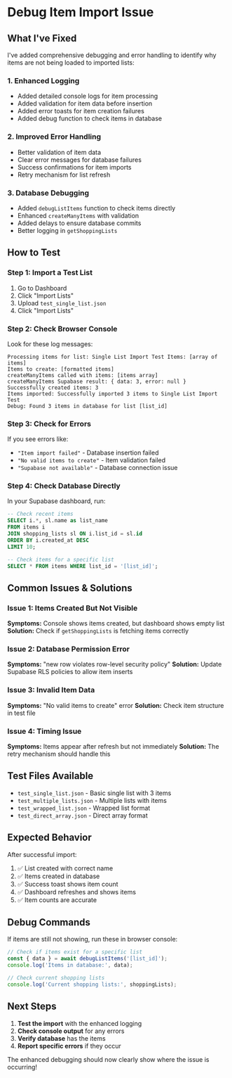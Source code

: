 # Debug Item Import Issue

## What I've Fixed

I've added comprehensive debugging and error handling to identify why items are not being loaded to imported lists:

### 1. **Enhanced Logging**
- Added detailed console logs for item processing
- Added validation for item data before insertion
- Added error toasts for item creation failures
- Added debug function to check items in database

### 2. **Improved Error Handling**
- Better validation of item data
- Clear error messages for database failures
- Success confirmations for item imports
- Retry mechanism for list refresh

### 3. **Database Debugging**
- Added `debugListItems` function to check items directly
- Enhanced `createManyItems` with validation
- Added delays to ensure database commits
- Better logging in `getShoppingLists`

## How to Test

### Step 1: Import a Test List
1. Go to Dashboard
2. Click "Import Lists"
3. Upload `test_single_list.json`
4. Click "Import Lists"

### Step 2: Check Browser Console
Look for these log messages:
```
Processing items for list: Single List Import Test Items: [array of items]
Items to create: [formatted items]
createManyItems called with items: [items array]
createManyItems Supabase result: { data: 3, error: null }
Successfully created items: 3
Items imported: Successfully imported 3 items to Single List Import Test
Debug: Found 3 items in database for list [list_id]
```

### Step 3: Check for Errors
If you see errors like:
- `"Item import failed"` - Database insertion failed
- `"No valid items to create"` - Item validation failed
- `"Supabase not available"` - Database connection issue

### Step 4: Check Database Directly
In your Supabase dashboard, run:
```sql
-- Check recent items
SELECT i.*, sl.name as list_name 
FROM items i 
JOIN shopping_lists sl ON i.list_id = sl.id 
ORDER BY i.created_at DESC 
LIMIT 10;

-- Check items for a specific list
SELECT * FROM items WHERE list_id = '[list_id]';
```

## Common Issues & Solutions

### Issue 1: Items Created But Not Visible
**Symptoms:** Console shows items created, but dashboard shows empty list
**Solution:** Check if `getShoppingLists` is fetching items correctly

### Issue 2: Database Permission Error
**Symptoms:** "new row violates row-level security policy"
**Solution:** Update Supabase RLS policies to allow item inserts

### Issue 3: Invalid Item Data
**Symptoms:** "No valid items to create" error
**Solution:** Check item structure in test file

### Issue 4: Timing Issue
**Symptoms:** Items appear after refresh but not immediately
**Solution:** The retry mechanism should handle this

## Test Files Available

- `test_single_list.json` - Basic single list with 3 items
- `test_multiple_lists.json` - Multiple lists with items
- `test_wrapped_list.json` - Wrapped list format
- `test_direct_array.json` - Direct array format

## Expected Behavior

After successful import:
1. ✅ List created with correct name
2. ✅ Items created in database
3. ✅ Success toast shows item count
4. ✅ Dashboard refreshes and shows items
5. ✅ Item counts are accurate

## Debug Commands

If items are still not showing, run these in browser console:
```javascript
// Check if items exist for a specific list
const { data } = await debugListItems('[list_id]');
console.log('Items in database:', data);

// Check current shopping lists
console.log('Current shopping lists:', shoppingLists);
```

## Next Steps

1. **Test the import** with the enhanced logging
2. **Check console output** for any errors
3. **Verify database** has the items
4. **Report specific errors** if they occur

The enhanced debugging should now clearly show where the issue is occurring!